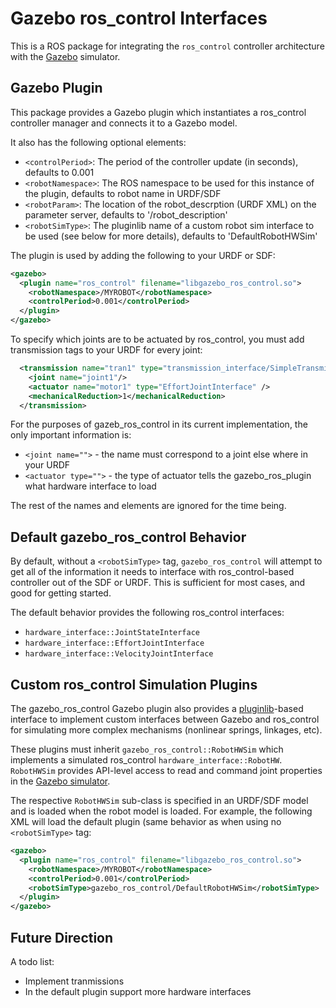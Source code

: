 # Gazebo ros_control Interfaces

This is a ROS package for integrating the `ros_control` controller architecture
with the [Gazebo](http://gazebosim.org/) simulator. 

## Gazebo Plugin

This package provides a Gazebo plugin which instantiates a ros_control
controller manager and connects it to a Gazebo model.

It also has the following optional elements:
 * `<controlPeriod>`: The period of the controller update (in seconds), defaults to 0.001
 * `<robotNamespace>`: The ROS namespace to be used for this instance of the plugin, defaults to robot name in URDF/SDF
 * `<robotParam>`: The location of the robot_descrption (URDF XML) on the parameter server, defaults to '/robot_description'
 * `<robotSimType>`: The pluginlib name of a custom robot sim interface to be used (see below for more details), defaults to 'DefaultRobotHWSim'

The plugin is used by adding the following to your URDF or SDF:

```xml
<gazebo>
  <plugin name="ros_control" filename="libgazebo_ros_control.so">
    <robotNamespace>/MYROBOT</robotNamespace>
    <controlPeriod>0.001</controlPeriod>
  </plugin>
</gazebo>
```

To specify which joints are to be actuated by ros_control, you must add transmission tags to your URDF for every joint:

```xml
  <transmission name="tran1" type="transmission_interface/SimpleTransmission">
    <joint name="joint1"/>
    <actuator name="motor1" type="EffortJointInterface" />
    <mechanicalReduction>1</mechanicalReduction>
  </transmission>
```

For the purposes of gazeb_ros_control in its current implementation, the only important information is:
 * `<joint name="">` - the name must correspond to a joint else where in your URDF
 * `<actuator type="">` - the type of actuator tells the gazebo_ros_plugin what hardware interface to load

The rest of the names and elements are ignored for the time being.

## Default gazebo_ros_control Behavior

By default, without a `<robotSimType>` tag, `gazebo_ros_control` will attempt
to get all of the information it needs to interface with ros_control-based
controller out of the SDF or URDF. This is sufficient for most cases, and good
for getting started.

The default behavior provides the following ros_control interfaces:
 * `hardware_interface::JointStateInterface`
 * `hardware_interface::EffortJointInterface`
 * `hardware_interface::VelocityJointInterface`

## Custom ros_control Simulation Plugins

The gazebo_ros_control Gazebo plugin also provides a
[pluginlib](http://www.ros.org/wiki/pluginlib)-based interface to implement
custom interfaces between Gazebo and ros_control for simulating more complex
mechanisms (nonlinear springs, linkages, etc).

These plugins must inherit `gazebo_ros_control::RobotHWSim` which implements a
simulated ros_control `hardware_interface::RobotHW`. `RobotHWSim` provides
API-level access to read and command joint properties in the [Gazebo
simulator](gazebosim.org).

The respective `RobotHWSim` sub-class is specified in an URDF/SDF model and is
loaded when the robot model is loaded. For example, the following XML will load
the default plugin (same behavior as when using no `<robotSimType>` tag:

```xml
<gazebo>
  <plugin name="ros_control" filename="libgazebo_ros_control.so">
    <robotNamespace>/MYROBOT</robotNamespace>
    <controlPeriod>0.001</controlPeriod>
    <robotSimType>gazebo_ros_control/DefaultRobotHWSim</robotSimType>
  </plugin>
</gazebo>
```

## Future Direction

A todo list:
 - Implement tranmissions
 - In the default plugin support more hardware interfaces